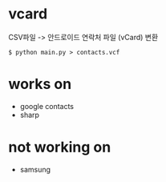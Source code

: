 # vcard

CSV파일 -> 안드로이드 연락처 파일 (vCard) 변환


```
$ python main.py > contacts.vcf
```


# works on

* google contacts
* sharp

# not working on

* samsung
